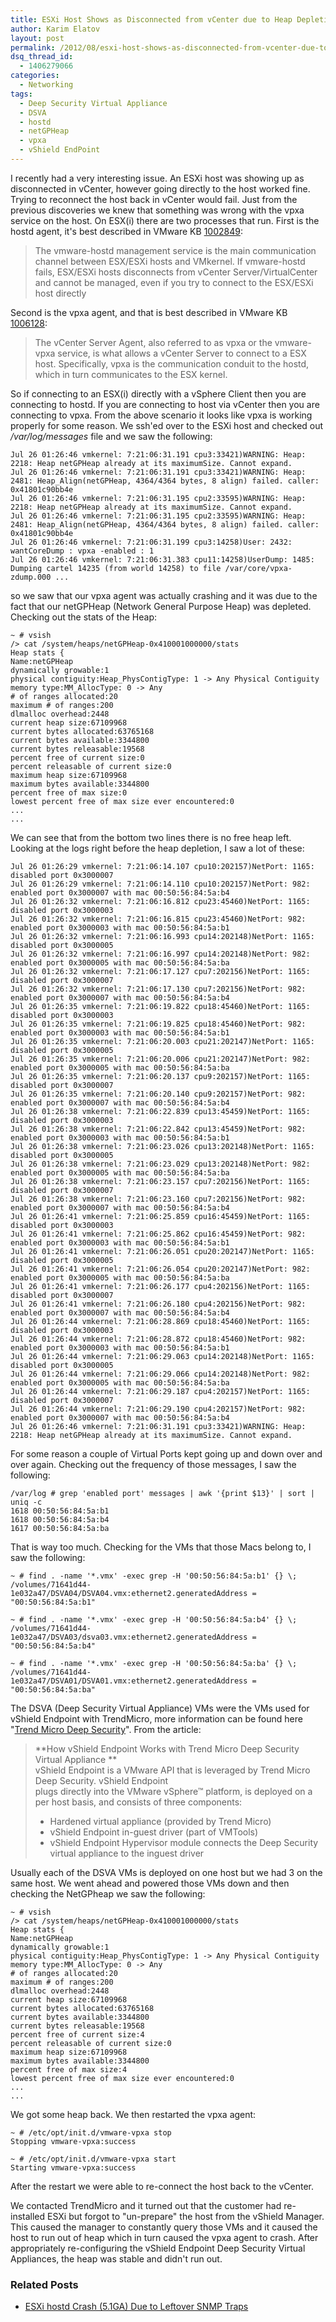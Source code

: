 ```yaml
---
title: ESXi Host Shows as Disconnected from vCenter due to Heap Depletion
author: Karim Elatov
layout: post
permalink: /2012/08/esxi-host-shows-as-disconnected-from-vcenter-due-to-heap-depletion/
dsq_thread_id:
  - 1406279066
categories:
  - Networking
tags:
  - Deep Security Virtual Appliance
  - DSVA
  - hostd
  - netGPHeap
  - vpxa
  - vShield EndPoint
---
```

I recently had a very interesting issue. An ESXi host was showing up as disconnected in vCenter, however going directly to the host worked fine. Trying to reconnect the host back in vCenter would fail. Just from the previous discoveries we knew that something was wrong with the vpxa service on the host. On ESX(i) there are two processes that run. First is the hostd agent, it's best described in VMware KB <a href="http://kb.vmware.com/kb/1002849" onclick="javascript:_gaq.push(['_trackEvent','outbound-article','http://kb.vmware.com/kb/1002849']);">1002849</a>:

> The vmware-hostd management service is the main communication channel between ESX/ESXi hosts and VMkernel. If vmware-hostd fails, ESX/ESXi hosts disconnects from vCenter Server/VirtualCenter and cannot be managed, even if you try to connect to the ESX/ESXi host directly

Second is the vpxa agent, and that is best described in VMware KB <a href="http://kb.vmware.com/kb/1006128" onclick="javascript:_gaq.push(['_trackEvent','outbound-article','http://kb.vmware.com/kb/1006128']);">1006128</a>:

> The vCenter Server Agent, also referred to as vpxa or the vmware-vpxa service, is what allows a vCenter Server to connect to a ESX host. Specifically, vpxa is the communication conduit to the hostd, which in turn communicates to the ESX kernel.

So if connecting to an ESX(i) directly with a vSphere Client then you are connecting to hostd. If you are connecting to host via vCenter then you are connecting to vpxa. From the above scenario it looks like vpxa is working properly for some reason. We ssh'ed over to the ESXi host and checked out */var/log/messages* file and we saw the following:

	  
	Jul 26 01:26:46 vmkernel: 7:21:06:31.191 cpu3:33421)WARNING: Heap: 2218: Heap netGPHeap already at its maximumSize. Cannot expand.  
	Jul 26 01:26:46 vmkernel: 7:21:06:31.191 cpu3:33421)WARNING: Heap: 2481: Heap_Align(netGPHeap, 4364/4364 bytes, 8 align) failed. caller: 0x41801c90bb4e  
	Jul 26 01:26:46 vmkernel: 7:21:06:31.195 cpu2:33595)WARNING: Heap: 2218: Heap netGPHeap already at its maximumSize. Cannot expand.  
	Jul 26 01:26:46 vmkernel: 7:21:06:31.195 cpu2:33595)WARNING: Heap: 2481: Heap_Align(netGPHeap, 4364/4364 bytes, 8 align) failed. caller: 0x41801c90bb4e  
	Jul 26 01:26:46 vmkernel: 7:21:06:31.199 cpu3:14258)User: 2432: wantCoreDump : vpxa -enabled : 1  
	Jul 26 01:26:46 vmkernel: 7:21:06:31.383 cpu11:14258)UserDump: 1485: Dumping cartel 14235 (from world 14258) to file /var/core/vpxa-zdump.000 ...  
	

so we saw that our vpxa agent was actually crashing and it was due to the fact that our netGPHeap (Network General Purpose Heap) was depleted. Checking out the stats of the Heap:

	  
	~ # vsish  
	/> cat /system/heaps/netGPHeap-0x410001000000/stats  
	Heap stats {  
	Name:netGPHeap  
	dynamically growable:1  
	physical contiguity:Heap_PhysContigType: 1 -> Any Physical Contiguity  
	memory type:MM_AllocType: 0 -> Any  
	# of ranges allocated:20  
	maximum # of ranges:200  
	dlmalloc overhead:2448  
	current heap size:67109968  
	current bytes allocated:63765168  
	current bytes available:3344800  
	current bytes releasable:19568  
	percent free of current size:0  
	percent releasable of current size:0  
	maximum heap size:67109968  
	maximum bytes available:3344800  
	percent free of max size:0  
	lowest percent free of max size ever encountered:0  
	...  
	...  
	

We can see that from the bottom two lines there is no free heap left. Looking at the logs right before the heap depletion, I saw a lot of these:

	  
	Jul 26 01:26:29 vmkernel: 7:21:06:14.107 cpu10:202157)NetPort: 1165: disabled port 0x3000007  
	Jul 26 01:26:29 vmkernel: 7:21:06:14.110 cpu10:202157)NetPort: 982: enabled port 0x3000007 with mac 00:50:56:84:5a:b4  
	Jul 26 01:26:32 vmkernel: 7:21:06:16.812 cpu23:45460)NetPort: 1165: disabled port 0x3000003  
	Jul 26 01:26:32 vmkernel: 7:21:06:16.815 cpu23:45460)NetPort: 982: enabled port 0x3000003 with mac 00:50:56:84:5a:b1  
	Jul 26 01:26:32 vmkernel: 7:21:06:16.993 cpu14:202148)NetPort: 1165: disabled port 0x3000005  
	Jul 26 01:26:32 vmkernel: 7:21:06:16.997 cpu14:202148)NetPort: 982: enabled port 0x3000005 with mac 00:50:56:84:5a:ba  
	Jul 26 01:26:32 vmkernel: 7:21:06:17.127 cpu7:202156)NetPort: 1165: disabled port 0x3000007  
	Jul 26 01:26:32 vmkernel: 7:21:06:17.130 cpu7:202156)NetPort: 982: enabled port 0x3000007 with mac 00:50:56:84:5a:b4  
	Jul 26 01:26:35 vmkernel: 7:21:06:19.822 cpu18:45460)NetPort: 1165: disabled port 0x3000003  
	Jul 26 01:26:35 vmkernel: 7:21:06:19.825 cpu18:45460)NetPort: 982: enabled port 0x3000003 with mac 00:50:56:84:5a:b1  
	Jul 26 01:26:35 vmkernel: 7:21:06:20.003 cpu21:202147)NetPort: 1165: disabled port 0x3000005  
	Jul 26 01:26:35 vmkernel: 7:21:06:20.006 cpu21:202147)NetPort: 982: enabled port 0x3000005 with mac 00:50:56:84:5a:ba  
	Jul 26 01:26:35 vmkernel: 7:21:06:20.137 cpu9:202157)NetPort: 1165: disabled port 0x3000007  
	Jul 26 01:26:35 vmkernel: 7:21:06:20.140 cpu9:202157)NetPort: 982: enabled port 0x3000007 with mac 00:50:56:84:5a:b4  
	Jul 26 01:26:38 vmkernel: 7:21:06:22.839 cpu13:45459)NetPort: 1165: disabled port 0x3000003  
	Jul 26 01:26:38 vmkernel: 7:21:06:22.842 cpu13:45459)NetPort: 982: enabled port 0x3000003 with mac 00:50:56:84:5a:b1  
	Jul 26 01:26:38 vmkernel: 7:21:06:23.026 cpu13:202148)NetPort: 1165: disabled port 0x3000005  
	Jul 26 01:26:38 vmkernel: 7:21:06:23.029 cpu13:202148)NetPort: 982: enabled port 0x3000005 with mac 00:50:56:84:5a:ba  
	Jul 26 01:26:38 vmkernel: 7:21:06:23.157 cpu7:202156)NetPort: 1165: disabled port 0x3000007  
	Jul 26 01:26:38 vmkernel: 7:21:06:23.160 cpu7:202156)NetPort: 982: enabled port 0x3000007 with mac 00:50:56:84:5a:b4  
	Jul 26 01:26:41 vmkernel: 7:21:06:25.859 cpu16:45459)NetPort: 1165: disabled port 0x3000003  
	Jul 26 01:26:41 vmkernel: 7:21:06:25.862 cpu16:45459)NetPort: 982: enabled port 0x3000003 with mac 00:50:56:84:5a:b1  
	Jul 26 01:26:41 vmkernel: 7:21:06:26.051 cpu20:202147)NetPort: 1165: disabled port 0x3000005  
	Jul 26 01:26:41 vmkernel: 7:21:06:26.054 cpu20:202147)NetPort: 982: enabled port 0x3000005 with mac 00:50:56:84:5a:ba  
	Jul 26 01:26:41 vmkernel: 7:21:06:26.177 cpu4:202156)NetPort: 1165: disabled port 0x3000007  
	Jul 26 01:26:41 vmkernel: 7:21:06:26.180 cpu4:202156)NetPort: 982: enabled port 0x3000007 with mac 00:50:56:84:5a:b4  
	Jul 26 01:26:44 vmkernel: 7:21:06:28.869 cpu18:45460)NetPort: 1165: disabled port 0x3000003  
	Jul 26 01:26:44 vmkernel: 7:21:06:28.872 cpu18:45460)NetPort: 982: enabled port 0x3000003 with mac 00:50:56:84:5a:b1  
	Jul 26 01:26:44 vmkernel: 7:21:06:29.063 cpu14:202148)NetPort: 1165: disabled port 0x3000005  
	Jul 26 01:26:44 vmkernel: 7:21:06:29.066 cpu14:202148)NetPort: 982: enabled port 0x3000005 with mac 00:50:56:84:5a:ba  
	Jul 26 01:26:44 vmkernel: 7:21:06:29.187 cpu4:202157)NetPort: 1165: disabled port 0x3000007  
	Jul 26 01:26:44 vmkernel: 7:21:06:29.190 cpu4:202157)NetPort: 982: enabled port 0x3000007 with mac 00:50:56:84:5a:b4  
	Jul 26 01:26:46 vmkernel: 7:21:06:31.191 cpu3:33421)WARNING: Heap: 2218: Heap netGPHeap already at its maximumSize. Cannot expand.  
	

For some reason a couple of Virtual Ports kept going up and down over and over again. Checking out the frequency of those messages, I saw the following:

	  
	/var/log # grep 'enabled port' messages | awk '{print $13}' | sort | uniq -c  
	1618 00:50:56:84:5a:b1  
	1618 00:50:56:84:5a:b4  
	1617 00:50:56:84:5a:ba  
	

That is way too much. Checking for the VMs that those Macs belong to, I saw the following:

	  
	~ # find . -name '*.vmx' -exec grep -H '00:50:56:84:5a:b1' {} \;  
	/volumes/71641d44-1e032a47/DSVA04/DSVA04.vmx:ethernet2.generatedAddress = "00:50:56:84:5a:b1"
	
	~ # find . -name '*.vmx' -exec grep -H '00:50:56:84:5a:b4' {} \;  
	/volumes/71641d44-1e032a47/DSVA03/dsva03.vmx:ethernet2.generatedAddress = "00:50:56:84:5a:b4"
	
	~ # find . -name '*.vmx' -exec grep -H '00:50:56:84:5a:ba' {} \;  
	/volumes/71641d44-1e032a47/DSVA01/DSVA01.vmx:ethernet2.generatedAddress = "00:50:56:84:5a:ba"  
	

The DSVA (Deep Security Virtual Appliance) VMs were the VMs used for vShield Endpoint with TrendMicro, more information can be found here "<a href="http://www.vmware.com/files/pdf/partners/trendmicro/vmware-trendmicro-anti-virus-virtual-datacenter-sb-en.pdf" onclick="javascript:_gaq.push(['_trackEvent','download','http://www.vmware.com/files/pdf/partners/trendmicro/vmware-trendmicro-anti-virus-virtual-datacenter-sb-en.pdf']);">Trend Micro Deep Security</a>". From the article:

> **How vShield Endpoint Works with Trend Micro Deep Security Virtual Appliance **  
> vShield Endpoint is a VMware API that is leveraged by Trend Micro Deep Security. vShield Endpoint  
> plugs directly into the VMware vSphere™ platform, is deployed on a per host basis, and consists of three components:
> 
> *   Hardened virtual appliance (provided by Trend Micro)
> *   vShield Endpoint in-guest driver (part of VMTools)
> *   vShield Endpoint Hypervisor module connects the Deep Security virtual appliance to the inguest driver

Usually each of the DSVA VMs is deployed on one host but we had 3 on the same host. We went ahead and powered those VMs down and then checking the NetGPheap we saw the following:  
	  
	~ # vsish  
	/> cat /system/heaps/netGPHeap-0x410001000000/stats  
	Heap stats {  
	Name:netGPHeap  
	dynamically growable:1  
	physical contiguity:Heap_PhysContigType: 1 -> Any Physical Contiguity  
	memory type:MM_AllocType: 0 -> Any  
	# of ranges allocated:20  
	maximum # of ranges:200  
	dlmalloc overhead:2448  
	current heap size:67109968  
	current bytes allocated:63765168  
	current bytes available:3344800  
	current bytes releasable:19568  
	percent free of current size:4  
	percent releasable of current size:0  
	maximum heap size:67109968  
	maximum bytes available:3344800  
	percent free of max size:4  
	lowest percent free of max size ever encountered:0  
	...  
	...  
	

We got some heap back. We then restarted the vpxa agent:

	  
	~ # /etc/opt/init.d/vmware-vpxa stop  
	Stopping vmware-vpxa:success
	
	~ # /etc/opt/init.d/vmware-vpxa start  
	Starting vmware-vpxa:success  
	

After the restart we were able to re-connect the host back to the vCenter.

We contacted TrendMicro and it turned out that the customer had re-installed ESXi but forgot to "un-prepare" the host from the vShield Manager. This caused the manager to constantly query those VMs and it caused the host to run out of heap which in turn caused the vpxa agent to crash. After appropriately re-configuring the vShield Endpoint Deep Security Virtual Appliances, the heap was stable and didn't run out.

<div class="SPOSTARBUST-Related-Posts">
  <H3>
    Related Posts
  </H3>
  
  <ul class="entry-meta">
    <li class="SPOSTARBUST-Related-Post">
      <a title="ESXi hostd Crash (5.1GA) Due to Leftover SNMP Traps" href="http://virtuallyhyper.com/2013/08/esxi-hostd-crash-5-1ga-due-to-leftover-snmp-traps/" onclick="javascript:_gaq.push(['_trackEvent','outbound-article','http://virtuallyhyper.com/2013/08/esxi-hostd-crash-5-1ga-due-to-leftover-snmp-traps/']);" rel="bookmark">ESXi hostd Crash (5.1GA) Due to Leftover SNMP Traps</a>
    </li>
  </ul>
</div>

